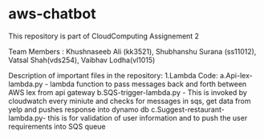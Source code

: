# aws-chatbot

This repository is part of CloudComputing Assignement 2

Team Members : Khushnaseeb Ali (kk3521), Shubhanshu Surana (ss11012), Vatsal
Shah(vds254), Vaibhav Lodha(vl1015)

Description of important files in the repository:
1.Lambda Code:
  a.Api-lex-lambda.py - lambda function to pass messages back and forth between
  AWS lex from api gateway
  b.SQS-trigger-lambda.py - This is invoked by cloudwatch every miniute and checks
  for messages in sqs, get data from yelp and pushes response into dynamo db
  c.Suggest-restaurant-lambda.py- this is for validation of user information and to
  push the user requirements into SQS queue
